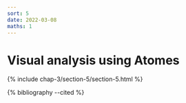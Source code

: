 ```yaml
---
sort: 5
date: 2022-03-08
maths: 1
---
```


# Visual analysis using Atomes

{% include chap-3/section-5/section-5.html %}

{% bibliography --cited %}
